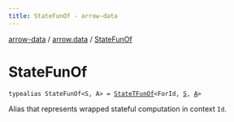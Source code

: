 ```yaml
---
title: StateFunOf - arrow-data
---
```


[arrow-data](../index.html) / [arrow.data](index.html) / [StateFunOf](./-state-fun-of.html)

# StateFunOf

`typealias StateFunOf<S, A> = `[`StateTFunOf`](-state-t-fun-of.html)`<ForId, `[`S`](-state-fun-of.html#S)`, `[`A`](-state-fun-of.html#A)`>`

Alias that represents wrapped stateful computation in context `Id`.

